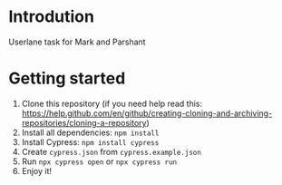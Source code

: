 # Introdution

Userlane task for Mark and Parshant

# Getting started

1. Clone this repository (if you need help read this: https://help.github.com/en/github/creating-cloning-and-archiving-repositories/cloning-a-repository)
2. Install all dependencies: `npm install`
3. Install Cypress: `npm install cypress` 
4. Create `cypress.json` from `cypress.example.json` 
5. Run `npx cypress open` or `npx cypress run`
6. Enjoy it!